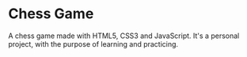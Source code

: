# Chess Game
 A chess game made with HTML5, CSS3 and JavaScript. It's a personal project, with the purpose of learning and practicing.

